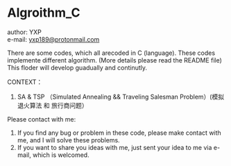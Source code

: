 # Algroithm_C

author: YXP  
e-mail: yxp189@protonmail.com

There are some codes, which all arecoded in C (language). These codes implemente different algorithm. 
(More details please read the README file)
This floder will develop guadually and continutly.

CONTEXT：
1. SA & TSP  （Simulated Annealing && Traveling Salesman Problem）(模拟退火算法 和 旅行商问题）

Please contact with me:
1. If you find any bug or problem in these code, please make contact with me, and I will solve these problems.
2. If you want to share you ideas with me, just sent your idea to me via e-mail, which is welcomed.
